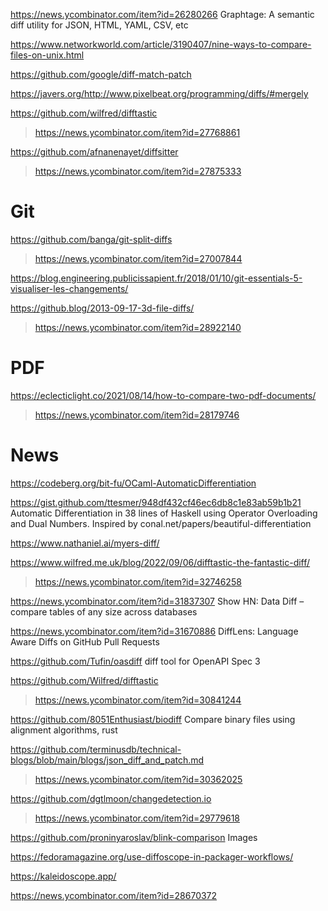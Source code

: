 https://news.ycombinator.com/item?id=26280266 Graphtage: A semantic diff utility for JSON, HTML, YAML, CSV, etc

https://www.networkworld.com/article/3190407/nine-ways-to-compare-files-on-unix.html

https://github.com/google/diff-match-patch

https://javers.org/http://www.pixelbeat.org/programming/diffs/#mergely

https://github.com/wilfred/difftastic
> https://news.ycombinator.com/item?id=27768861

https://github.com/afnanenayet/diffsitter
> https://news.ycombinator.com/item?id=27875333

# Git
https://github.com/banga/git-split-diffs
> https://news.ycombinator.com/item?id=27007844

https://blog.engineering.publicissapient.fr/2018/01/10/git-essentials-5-visualiser-les-changements/

https://github.blog/2013-09-17-3d-file-diffs/
> https://news.ycombinator.com/item?id=28922140

# PDF
https://eclecticlight.co/2021/08/14/how-to-compare-two-pdf-documents/
> https://news.ycombinator.com/item?id=28179746

# News
https://codeberg.org/bit-fu/OCaml-AutomaticDifferentiation

https://gist.github.com/ttesmer/948df432cf46ec6db8c1e83ab59b1b21 Automatic Differentiation in 38 lines of Haskell using Operator Overloading and Dual Numbers. Inspired by conal.net/papers/beautiful-differentiation

https://www.nathaniel.ai/myers-diff/

https://www.wilfred.me.uk/blog/2022/09/06/difftastic-the-fantastic-diff/
> https://news.ycombinator.com/item?id=32746258

https://news.ycombinator.com/item?id=31837307 Show HN: Data Diff – compare tables of any size across databases

https://news.ycombinator.com/item?id=31670886 DiffLens: Language Aware Diffs on GitHub Pull Requests

https://github.com/Tufin/oasdiff diff tool for OpenAPI Spec 3

https://github.com/Wilfred/difftastic
> https://news.ycombinator.com/item?id=30841244

https://github.com/8051Enthusiast/biodiff Compare binary files using alignment algorithms, rust

https://github.com/terminusdb/technical-blogs/blob/main/blogs/json_diff_and_patch.md
> https://news.ycombinator.com/item?id=30362025

https://github.com/dgtlmoon/changedetection.io
> https://news.ycombinator.com/item?id=29779618

https://github.com/proninyaroslav/blink-comparison Images

https://fedoramagazine.org/use-diffoscope-in-packager-workflows/

https://kaleidoscope.app/

https://news.ycombinator.com/item?id=28670372



